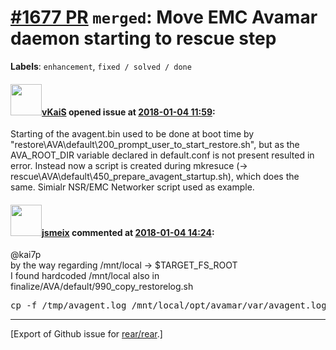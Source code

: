 [\#1677 PR](https://github.com/rear/rear/pull/1677) `merged`: Move EMC Avamar daemon starting to rescue step
============================================================================================================

**Labels**: `enhancement`, `fixed / solved / done`

#### <img src="https://avatars.githubusercontent.com/u/23316668?v=4" width="50">[vKaiS](https://github.com/vKaiS) opened issue at [2018-01-04 11:59](https://github.com/rear/rear/pull/1677):

Starting of the avagent.bin used to be done at boot time by
"restore\\AVA\\default\\200\_prompt\_user\_to\_start\_restore.sh", but
as the AVA\_ROOT\_DIR variable declared in default.conf is not present
resulted in error. Instead now a script is created during mkresuce
(-&gt; rescue\\AVA\\default\\450\_prepare\_avagent\_startup.sh), which
does the same. Simialr NSR/EMC Networker script used as example.

#### <img src="https://avatars.githubusercontent.com/u/1788608?u=925fc54e2ce01551392622446ece427f51e2f0ce&v=4" width="50">[jsmeix](https://github.com/jsmeix) commented at [2018-01-04 14:24](https://github.com/rear/rear/pull/1677#issuecomment-355294590):

@kai7p  
by the way regarding /mnt/local -&gt; $TARGET\_FS\_ROOT  
I found hardcoded /mnt/local also in  
finalize/AVA/default/990\_copy\_restorelog.sh

<pre>
cp -f /tmp/avagent.log /mnt/local/opt/avamar/var/avagent.log
</pre>

------------------------------------------------------------------------

\[Export of Github issue for
[rear/rear](https://github.com/rear/rear).\]
